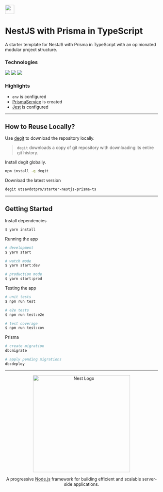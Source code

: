 [<img src="https://ik.imagekit.io/iutsav/fork_l0RKONb5l.svg" height="30" />](https://githubbox.com/utsavdotpro/starter-nestjs-prisma-ts)

# NestJS with Prisma in TypeScript
A starter template for NestJS with Prisma in TypeScript with an opinionated modular project structure.

### Technologies
[![](https://img.shields.io/badge/NestJS-v10-ea2845?style=for-the-badge&logo=nestjs)](https://nestjs.com/)
[![](https://img.shields.io/badge/Prisma-v5-38586b?style=for-the-badge&logo=prisma)](https://www.prisma.io/)
[![](https://img.shields.io/badge/TypeScript-v5-3178c6?style=for-the-badge&logo=typescript)](https://typescriptlang.org)

### Highlights
- `env` is configured
- [PrismaService](./src/prisma.service.ts) is created
- [Jest](https://jestjs.io/) is configured

---

## How to Reuse Locally?

Use [degit](https://github.com/Rich-Harris/degit) to download the repository locally.

> `degit` downloads a copy of git repository with downloading its entire git history.

Install degit globally.

````bash
npm install -g degit
````

Download the latest version
````bash
degit utsavdotpro/starter-nestjs-prisma-ts
````

---

## Getting Started
Install dependencies

```bash
$ yarn install
```

Running the app

```bash
# development
$ yarn start

# watch mode
$ yarn start:dev

# production mode
$ yarn start:prod
```

Testing the app

```bash
# unit tests
$ npm run test

# e2e tests
$ npm run test:e2e

# test coverage
$ npm run test:cov
```

Prisma

```bash
# create migration
db:migrate

# apply pending migrations
db:deploy
```


---
<p align="center">
  <a href="http://nestjs.com/" target="blank"><img src="https://nestjs.com/img/logo_text.svg" width="320" alt="Nest Logo" /></a>
</p>

<p align="center">A progressive <a href="http://nodejs.org" target="_blank">Node.js</a> framework for building efficient and scalable server-side applications.</p>

